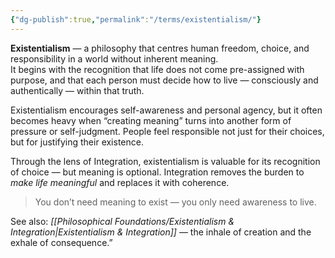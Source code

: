 ```yaml
---
{"dg-publish":true,"permalink":"/terms/existentialism/"}
---
```


**Existentialism** — a philosophy that centres human freedom, choice, and responsibility in a world without inherent meaning.  
It begins with the recognition that life does not come pre-assigned with purpose, and that each person must decide how to live — consciously and authentically — within that truth.

Existentialism encourages self-awareness and personal agency, but it often becomes heavy when “creating meaning” turns into another form of pressure or self-judgment. People feel responsible not just for their choices, but for justifying their existence.

Through the lens of Integration, existentialism is valuable for its recognition of choice — but meaning is optional. Integration removes the burden to _make life meaningful_ and replaces it with coherence.

> You don’t need meaning to exist — you only need awareness to live.

See also: _[[Philosophical Foundations/Existentialism & Integration\|Existentialism & Integration]]_ — the inhale of creation and the exhale of consequence.”